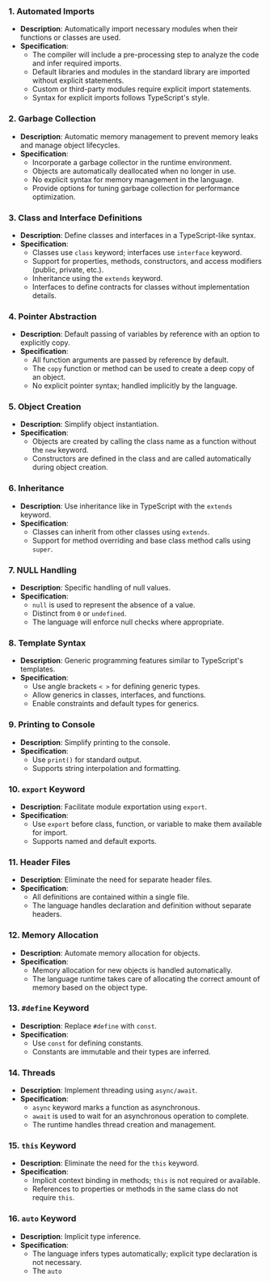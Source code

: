 ### 1. Automated Imports

- **Description**: Automatically import necessary modules when their functions or classes are used.
- **Specification**:
  - The compiler will include a pre-processing step to analyze the code and infer required imports.
  - Default libraries and modules in the standard library are imported without explicit statements.
  - Custom or third-party modules require explicit import statements.
  - Syntax for explicit imports follows TypeScript's style.

### 2. Garbage Collection

- **Description**: Automatic memory management to prevent memory leaks and manage object lifecycles.
- **Specification**:
  - Incorporate a garbage collector in the runtime environment.
  - Objects are automatically deallocated when no longer in use.
  - No explicit syntax for memory management in the language.
  - Provide options for tuning garbage collection for performance optimization.

### 3. Class and Interface Definitions

- **Description**: Define classes and interfaces in a TypeScript-like syntax.
- **Specification**:
  - Classes use `class` keyword; interfaces use `interface` keyword.
  - Support for properties, methods, constructors, and access modifiers (public, private, etc.).
  - Inheritance using the `extends` keyword.
  - Interfaces to define contracts for classes without implementation details.

### 4. Pointer Abstraction

- **Description**: Default passing of variables by reference with an option to explicitly copy.
- **Specification**:
  - All function arguments are passed by reference by default.
  - The `copy` function or method can be used to create a deep copy of an object.
  - No explicit pointer syntax; handled implicitly by the language.

### 5. Object Creation

- **Description**: Simplify object instantiation.
- **Specification**:
  - Objects are created by calling the class name as a function without the `new` keyword.
  - Constructors are defined in the class and are called automatically during object creation.

### 6. Inheritance

- **Description**: Use inheritance like in TypeScript with the `extends` keyword.
- **Specification**:
  - Classes can inherit from other classes using `extends`.
  - Support for method overriding and base class method calls using `super`.

### 7. NULL Handling

- **Description**: Specific handling of null values.
- **Specification**:
  - `null` is used to represent the absence of a value.
  - Distinct from `0` or `undefined`.
  - The language will enforce null checks where appropriate.

### 8. Template Syntax

- **Description**: Generic programming features similar to TypeScript's templates.
- **Specification**:
  - Use angle brackets `< >` for defining generic types.
  - Allow generics in classes, interfaces, and functions.
  - Enable constraints and default types for generics.

### 9. Printing to Console

- **Description**: Simplify printing to the console.
- **Specification**:
  - Use `print()` for standard output.
  - Supports string interpolation and formatting.

### 10. `export` Keyword

- **Description**: Facilitate module exportation using `export`.
- **Specification**:
  - Use `export` before class, function, or variable to make them available for import.
  - Supports named and default exports.

### 11. Header Files

- **Description**: Eliminate the need for separate header files.
- **Specification**:
  - All definitions are contained within a single file.
  - The language handles declaration and definition without separate headers.

### 12. Memory Allocation

- **Description**: Automate memory allocation for objects.
- **Specification**:
  - Memory allocation for new objects is handled automatically.
  - The language runtime takes care of allocating the correct amount of memory based on the object type.

### 13. `#define` Keyword

- **Description**: Replace `#define` with `const`.
- **Specification**:
  - Use `const` for defining constants.
  - Constants are immutable and their types are inferred.

### 14. Threads

- **Description**: Implement threading using `async/await`.
- **Specification**:
  - `async` keyword marks a function as asynchronous.
  - `await` is used to wait for an asynchronous operation to complete.
  - The runtime handles thread creation and management.

### 15. `this` Keyword

- **Description**: Eliminate the need for the `this` keyword.
- **Specification**:
  - Implicit context binding in methods; `this` is not required or available.
  - References to properties or methods in the same class do not require `this`.

### 16. `auto` Keyword

- **Description**: Implicit type inference.
- **Specification**:
  - The language infers types automatically; explicit type declaration is not necessary.
  - The `auto`
